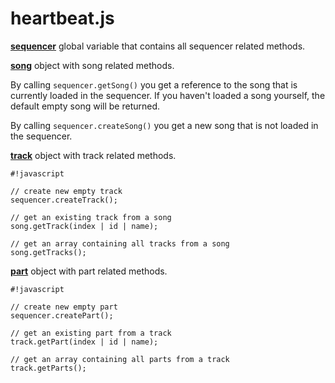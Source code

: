 # heartbeat.js


[**sequencer**](sequencer) global variable that contains all sequencer related methods.

[**song**](song) object with song related methods. 

By calling `sequencer.getSong()` you get a reference to the song that is currently loaded in the sequencer. If you haven't loaded a song yourself, the default empty song will be returned.

By calling `sequencer.createSong()` you get a new song that is not loaded in the sequencer. 

[**track**](track) object with track related methods.
```
#!javascript

// create new empty track
sequencer.createTrack();

// get an existing track from a song
song.getTrack(index | id | name);

// get an array containing all tracks from a song
song.getTracks();
```

[**part**](part) object with part related methods.

```
#!javascript

// create new empty part
sequencer.createPart();

// get an existing part from a track
track.getPart(index | id | name);

// get an array containing all parts from a track
track.getParts();
```
